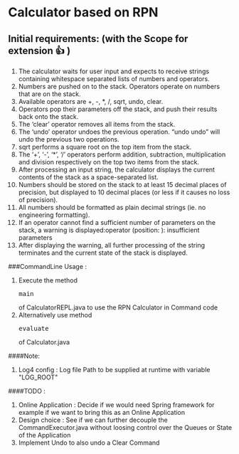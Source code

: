 # Calculator based on RPN
## Initial requirements: (with the Scope for extension 👍 )

1. The calculator waits for user input and expects to receive strings containing whitespace separated lists of numbers and operators.
2. Numbers are pushed on to the stack. Operators operate on numbers that are on the stack.
3. Available operators are +, -, *, /, sqrt, undo, clear.
4. Operators pop their parameters off the stack, and push their results back onto the stack.
5. The ‘clear’ operator removes all items from the stack.
6. The ‘undo’ operator undoes the previous operation. “undo undo” will undo the previous two operations.
7. sqrt performs a square root on the top item from the stack.
8. The ‘+’, ‘-’, ‘*’, ‘/’ operators perform addition, subtraction, multiplication and division respectively on the top two items from the stack.
9. After processing an input string, the calculator displays the current contents of the stack as a space-separated list.
10. Numbers should be stored on the stack to at least 15 decimal places of precision, but displayed to 10 decimal places (or less if it causes no loss of precision).
11. All numbers should be formatted as plain decimal strings (ie. no engineering formatting).
12. If an operator cannot find a sufficient number of parameters on the stack, a warning is displayed:operator (position: ): insufficient parameters
13. After displaying the warning, all further processing of the string terminates and the current state of the stack is displayed.

###CommandLine Usage :
1. Execute the method <pre>main</pre> of CalculatorREPL.java to use the RPN Calculator in Command code
2. Alternatively use method <pre>evaluate</pre>  of Calculator.java

####Note: 
1. Log4 config : Log file Path to be supplied at runtime with variable "LOG_ROOT"

####TODO :
1. Online Application : Decide if we would need Spring framework for example if we want to bring this as an Online Application
2. Design choice : See if we can further decouple the CommandExecutor.java without loosing control over the Queues or State of the Application
3. Implement Undo to also undo a Clear Command